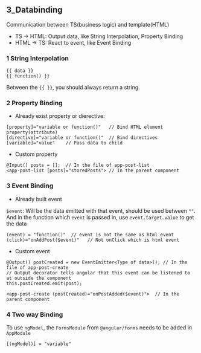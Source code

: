 ## 3_Databinding

Communication between TS(business logic) and template(HTML)
- TS -> HTML: Output data, like String Interpolation, Property Binding
- HTML -> TS: React to event, like Event Binding

### 1 String Interpolation
```
{{ data }}
{{ function() }}
```
Between the `{{ }}`, you should always return a string.
	
### 2 Property Binding

- Already exist property or dierective:
```
[property]="variable or function()"   // Bind HTML element property(attribute)
[directive]="variable or function()"  // Bind directives
[variable]="value"    // Pass data to child
```
	
- Custom property
```
@Input() posts = [];  // In the file of app-post-list
<app-post-list [posts]="storedPosts"> // In the parent component
```

### 3 Event Binding
- Already built event

`$event`: Will be the data emitted with that event, should be used between `""`. And in the function which `event` is passed in, use `event.target.value` to get the data

```
(event) = "function()"  // event is not the same as html event
(click)="onAddPost($event)"   // Not onClick which is html event
```

- Custom event
```
@Output() postCreated = new EventEmitter<Type of data>(); // In the file of app-post-create 
// Output decorator tells angular that this event can be listened to at outside the component
this.postCreated.emit(post);

<app-post-create (postCreated)="onPostAdded($event)">  // In the parent component
```	

### 4 Two way Binding

To use `ngModel`, the `FormsModule` from `@angular/forms` needs to be added in `AppModule`
```
[(ngModel)] = "variable"
```

